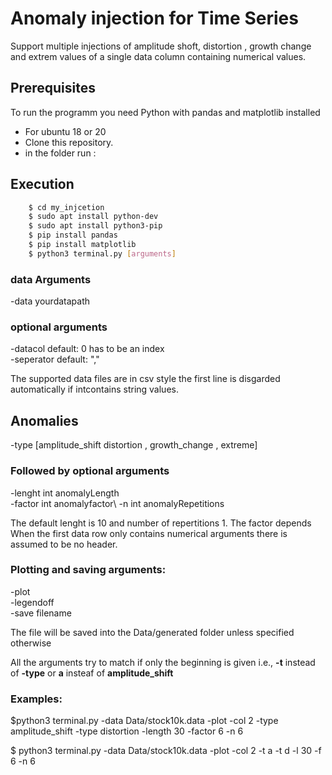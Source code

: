 # Anomaly injection for Time Series  
Support multiple injections of amplitude shoft, distortion , growth change and extrem values of a single data column containing numerical values.


## Prerequisites
To run the programm you need Python with pandas and matplotlib installed

- For ubuntu 18 or 20
- Clone this repository.
- in the folder run : 


## Execution
```bash
    $ cd my_injcetion
    $ sudo apt install python-dev
    $ sudo apt install python3-pip
    $ pip install pandas
    $ pip install matplotlib
    $ python3 terminal.py [arguments]
```

### data Arguments
-data  yourdatapath 


### optional arguments 
-datacol  default: 0 has to be an index \
-seperator default: ","

The supported data files are in csv style the first line is disgarded automatically if intcontains string values.

## Anomalies
-type [amplitude_shift 
distortion ,
growth_change ,
extreme]


### Followed by optional arguments
-lenght int anomalyLength\
-factor int anomalyfactor\ 
-n int  anomalyRepetitions

The default lenght is 10 and number of repertitions 1. The factor depends 
When the first data row only contains numerical arguments there is assumed to be no header.
### Plotting and saving arguments:
-plot\
-legendoff\
-save filename  

The file will be saved into the Data/generated folder unless specified otherwise


All the arguments try to match if only the beginning is given i.e., **-t** instead of **-type** or **a** insteaf of **amplitude_shift**
### Examples:

$python3 terminal.py -data Data/stock10k.data -plot -col 2 -type  amplitude_shift -type distortion -length 30 -factor 6 -n 6

$ python3 terminal.py -data Data/stock10k.data -plot -col 2 -t a -t d -l 30 -f 6 -n 6

